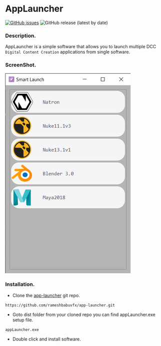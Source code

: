 # AppLauncher

[![GitHub issues](https://img.shields.io/github/issues/rameshbabuvfx/AppLauncher)](https://github.com/rameshbabuvfx/AppLauncher/issues)  ![GitHub release (latest by date)](https://img.shields.io/github/downloads/rameshbabuvfx/AppLauncher/v0.1.0/total)

### Description.

AppLauncher is a simple software that allows you to launch multiple DCC `Digital Content Creation` applications from single software.

### ScreenShot.

![applauncher.png](./assets/1640672686042-app-launcher.png)

### Installation.

* Clone the [app-launcher](https://github.com/rameshbabuvfx/app-launcher) git repo.

```
https://github.com/rameshbabuvfx/app-launcher.git
```

* Goto dist folder from your cloned repo you can find appLauncher.exe setup file.

```
appLauncher.exe
```
* Double click and install software.



